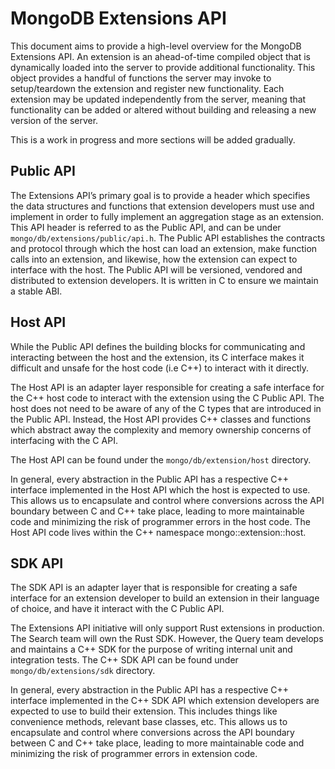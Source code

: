 # MongoDB Extensions API

This document aims to provide a high-level overview for the MongoDB Extensions API.
An extension is an ahead-of-time compiled object that is dynamically loaded into the server
to provide additional functionality. This object provides a handful of functions the server
may invoke to setup/teardown the extension and register new functionality. Each extension may be
updated independently from the server, meaning that functionality can be added or altered without
building and releasing a new version of the server.

This is a work in progress and more sections will be added gradually.

## Public API

The Extensions API’s primary goal is to provide a header which specifies the data structures and
functions that extension developers must use and implement in order to fully implement an
aggregation stage as an extension. This API header is referred to as the Public API, and can be
under `mongo/db/extensions/public/api.h`. The Public API establishes the contracts and protocol
through which the host can load an extension, make function calls into an extension, and likewise,
how the extension can expect to interface with the host. The Public API will be versioned, vendored
and distributed to extension developers. It is written in C to ensure we maintain a stable ABI.

## Host API

While the Public API defines the building blocks for communicating and interacting between the host
and the extension, its C interface makes it difficult and unsafe for the host code (i.e C++) to
interact with it directly.

The Host API is an adapter layer responsible for creating a safe interface for the C++ host code to
interact with the extension using the C Public API. The host does not need to be aware of any of the
C types that are introduced in the Public API. Instead, the Host API provides C++ classes and
functions which abstract away the complexity and memory ownership concerns of interfacing with the
C API.

The Host API can be found under the `mongo/db/extension/host` directory.

In general, every abstraction in the Public API has a respective C++ interface implemented in the
Host API which the host is expected to use. This allows us to encapsulate and control where
conversions across the API boundary between C and C++ take place, leading to more maintainable code
and minimizing the risk of programmer errors in the host code. The Host API code lives within the
C++ namespace mongo::extension::host.

## SDK API

The SDK API is an adapter layer that is responsible for creating a safe interface for an extension
developer to build an extension in their language of choice, and have it interact with the C Public
API.

The Extensions API initiative will only support Rust extensions in production. The Search team will
own the Rust SDK. However, the Query team develops and maintains a C++ SDK for the purpose of
writing internal unit and integration tests. The C++ SDK API can be found under
`mongo/db/extensions/sdk` directory.

In general, every abstraction in the Public API has a respective C++ interface implemented in the
C++ SDK API which extension developers are expected to use to build their extension. This includes
things like convenience methods, relevant base classes, etc. This allows us to encapsulate and
control where conversions across the API boundary between C and C++ take place, leading to more
maintainable code and minimizing the risk of programmer errors in extension code.

